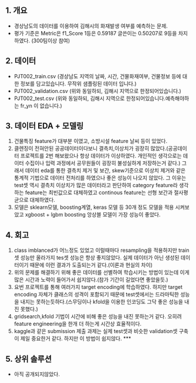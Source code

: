 ## 1. 개요
- 경상남도의 데이터를 이용하여 김해시의 화재발생 여부를 예측하는 문제. 
- 평가 기준은 Metric은 f1_Score 1등은 0.59187 글쓴이는 0.50207로 9등을 차지하였다. (300팀이상 참여)
## 2. 데이터
- PJT002_train.csv (경상남도 지역의 날짜, 시간, 건물화재여부, 건물정보 등에 대한 정보를 담고있습니다. 무작위 샘플링된 데이터 입니다.) 
- PJT002_validation.csv (위와 동일하되, 김해시 지역으로 한정되어있습니다.)
- PJT002_test.csv	(위와 동일하되, 김해시 지역으로 한정되어있습니다.예측해야하는 fr_yn 이 없습니다.)
## 3. 데이터 EDA + 모델링
1) 건물특징 feature가 대부분 이였고, 소방시설 feature 날씨 등이 있었다.
2) 클렌징이 전혀안된 공공데이터이다보니 결측치,이상치가 굉장히 많았다.(공공데이터 프로젝트를 2번 해보왔으나 항상 데이터가 이상하였다. 개인적인 생각으로는 데이터 수집이나 입력 과정에서 공무원들이 굉장히 불성실하게 저장하는거 같다.) 그래서 데이터 eda를 통한 결측치 제거 및 보간, skew기준으로 이상치 제거와 같은 통계적 기법으로 데이터 전처리를 하였으나 좋은 성능이 나오지 않았다. 그 이유는 test셋 역시 결측치 이상치가 많은 데이터라고 판단하여 category feature라 생각하는 feature는 최빈값으로 대체하였고 continous feature는 선형 보간과 절사평균으로 대체하였다.
3) 모델은 sklearn모델, boosting계열, keras 모델 등 30개 정도 모델을 적용 시켜보았고 xgboost + lgbm boosting 앙상블 모델이 가장 성능이 좋았다.
## 4. 회고
1) class imblanced가 어느정도 있었고 이럴때마다 resampling을 적용하지만 train셋 성능만 올라가지 tes셋 성능은 항상 좋지않았다. 실제 데이터가 아닌 생성된 데이터이기 때문에 이런 결과가 도출되는거 같다.(이론과 현실의 차이)
2) 위의 문제를 해결하기 위해 좋은 데이터를 선별하여 학습시키는 방법이 있는데 이게 많은 시간과 노력이 들어가서 쉽지않다.(참가 기간이 길었다면 좋았을듯.)
3) 요번 프로젝트를 통해 여러가지 target encoding에 학습하였다. 하지만 target encoding 자체가 클래스의 성격이 포함되기 때문에 test셋에서는 드라마틱한 성능을 내지는 못하는듯하다.(스무딩이나 kfold을 이용한 인코딩도 그닥 좋은 성능을 내진 못했다.)
4) gridsearch,kfold 기법이 시간에 비해 좋은 성능을 내진 못하는거 같다. 오히려 feature engineering을 한개 더 하는게 시간상 효율적이다.
5) kaggle과 같은 submission 제출 과제는 실제 test셋과 비슷한 validation셋 구축이 제일 중요한거 같다. 하지만 이 방법이 쉽지않다. ***
## 5. 상위 솔루션
- 아직 공개되지않았다.
